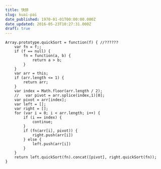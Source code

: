 ```yaml
---
title: 快排
slug: kuai-pai
date_published: 1970-01-01T00:00:00.000Z
date_updated: 2016-05-23T10:27:31.000Z
draft: true
---
```


    Array.prototype.quickSort = function(f) { //??????  
        var fn = f;;
        if (f == null) {
            fn = function(a, b) {
                return a > b;
            }
        }
        var arr = this;
        if (arr.length <= 1) {
            return arr;
        }
        var index = Math.floor(arr.length / 2);
        //   var pivot = arr.splice(index,1)[0];
        var pivot = arr[index];
        var left = [];
        var right = [];
        for (var i = 0; i < arr.length; i++) {
            if (i == index) {
                continue;
            }
            if (fn(arr[i], pivot)) {
                right.push(arr[i])
            } else {
                left.push(arr[i])
            }
        }
        return left.quickSort(fn).concat([pivot], right.quickSort(fn));
    }
    
